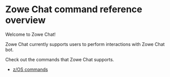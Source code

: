 # Zowe Chat command reference overview

Welcome to Zowe Chat!

Zowe Chat currently supports users to perform interactions with Zowe Chat bot.

Check out the commands that Zowe Chat supports.

- [z/OS commands](zowe-chat-command-reference/zos/zos)